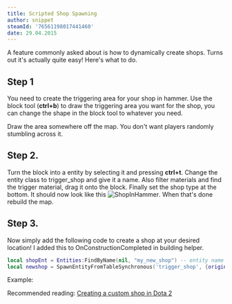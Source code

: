 ```yaml
---
title: Scripted Shop Spawning
author: snippet
steamId: '76561198017441460'
date: 29.04.2015
---
```


A feature commonly asked about is how to dynamically create shops. Turns out it's actually quite easy! Here's what to do.

## Step 1
You need to create the triggering area for your shop in hammer. Use the block tool (**ctrl+b**) to draw the triggering area you want for the shop, you can change the shape in the block tool to whatever you need.

Draw the area somewhere off the map. You don't want players randomly stumbling across it.

## Step 2.
Turn the block into a entity by selecting it and pressing **ctrl+t**. Change the entity class to trigger_shop and give it a name. Also filter materials and find the trigger material, drag it onto the block. Finally set the shop type at the bottom. It should now look like this ![ShopInHammer](http://i.imgur.com/XqzWA3I.jpg "ShopInHammer"). When that's done rebuild the map.

## Step 3.
Now simply add the following code to create a shop at your desired location! I added this to OnConstructionCompleted in building helper.
~~~lua
local shopEnt = Entities:FindByName(nil, "my_new_shop") -- entity name in hammer
local newshop = SpawnEntityFromTableSynchronous('trigger_shop', {origin = unit:GetAbsOrigin(), shoptype = 1, model=shopEnt:GetModelName()}) -- shoptype is 0 for a "home" shop, 1 for a side shop and 2 for a secret shop
~~~

Example:
<Gfycat id="DimwittedGlisteningAmericanmarten" />

Recommended reading:
[Creating a custom shop in Dota 2](http://www.reddit.com/r/Dota2Modding/comments/2dpts1/tutorial_creating_a_custom_shop_step_by_step/)
